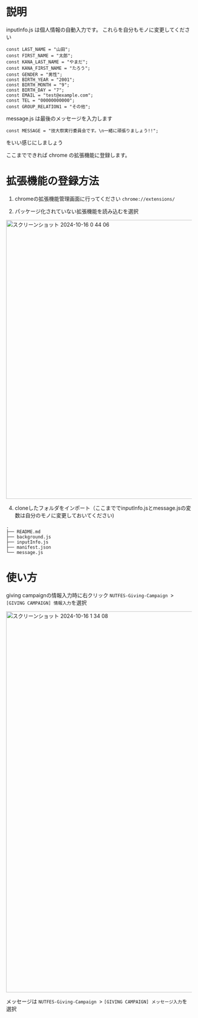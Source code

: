 # 説明

inputInfo.js は個人情報の自動入力です。
これらを自分もモノに変更してください

```
const LAST_NAME = "山田";
const FIRST_NAME = "太郎";
const KANA_LAST_NAME = "やまだ";
const KANA_FIRST_NAME = "たろう";
const GENDER = "男性";
const BIRTH_YEAR = "2001";
const BIRTH_MONTH = "9";
const BIRTH_DAY = "7";
const EMAIL = "test@example.com";
const TEL = "00000000000";
const GROUP_RELATION1 = "その他";
```

message.js は最後のメッセージを入力します

```
const MESSAGE = "技大祭実行委員会です。\n一緒に頑張りましょう!!";
```

をいい感じにしましょう

ここまでできれば chrome の拡張機能に登録します。

# 拡張機能の登録方法

1. chromeの拡張機能管理画面に行ってください 
`chrome://extensions/`

2. パッケージ化されていない拡張機能を読み込むを選択

<img width="754" alt="スクリーンショット 2024-10-16 0 44 06" src="https://github.com/user-attachments/assets/b99fc5ed-1974-46f4-ad2f-6d891041d858">

4. cloneしたフォルダをインポート（ここまででinputInfo.jsとmessage.jsの変数は自分のモノに変更しておいてください)
```
.
├── README.md
├── background.js
├── inputInfo.js
├── manifest.json
└── message.js
```

# 使い方
giving campaignの情報入力時に右クリック
`NUTFES-Giving-Campaign `> `[GIVING CAMPAIGN] 情報入力`を選択

<img width="1030" alt="スクリーンショット 2024-10-16 1 34 08" src="https://github.com/user-attachments/assets/eed9d0fc-5a79-47ee-8635-a96d18518da5">


メッセージは
`NUTFES-Giving-Campaign `> `[GIVING CAMPAIGN] メッセージ入力`を選択

